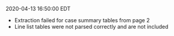 2020-04-13 16:50:00 EDT


- Extraction failed for case summary tables from page 2
- Line list tables were not parsed correctly and are not included
